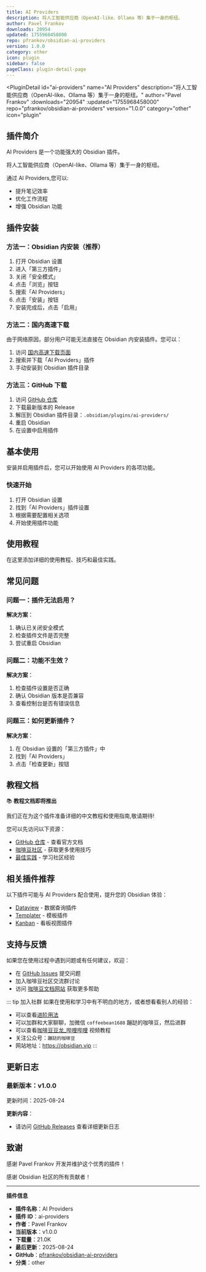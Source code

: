```yaml
---
title: AI Providers
description: 将人工智能供应商（OpenAI-like、Ollama 等）集于一身的枢纽。
author: Pavel Frankov
downloads: 20954
updated: 1755968458000
repo: pfrankov/obsidian-ai-providers
version: 1.0.0
category: other
icon: plugin
sidebar: false
pageClass: plugin-detail-page
---
```


<PluginDetail
  id="ai-providers"
  name="AI Providers"
  description="将人工智能供应商（OpenAI-like、Ollama 等）集于一身的枢纽。"
  author="Pavel Frankov"
  :downloads="20954"
  :updated="1755968458000"
  repo="pfrankov/obsidian-ai-providers"
  version="1.0.0"
  category="other"
  icon="plugin"
>

<!-- AUTO_GENERATED_START -->
## 插件简介

AI Providers 是一个功能强大的 Obsidian 插件。

将人工智能供应商（OpenAI-like、Ollama 等）集于一身的枢纽。

通过 AI Providers,您可以:

- 提升笔记效率
- 优化工作流程
- 增强 Obsidian 功能

<!-- AUTO_GENERATED_END -->

<!-- AUTO_GENERATED_START -->
## 插件安装

### 方法一：Obsidian 内安装（推荐）

1. 打开 Obsidian 设置
2. 进入「第三方插件」
3. 关闭「安全模式」
4. 点击「浏览」按钮
5. 搜索「AI Providers」
6. 点击「安装」按钮
7. 安装完成后，点击「启用」

### 方法二：国内高速下载

由于网络原因，部分用户可能无法直接在 Obsidian 内安装插件。您可以：

1. 访问 [国内高速下载页面](/zh/documentation/obsidian-plugins-download.html)
2. 搜索并下载「AI Providers」插件
3. 手动安装到 Obsidian 插件目录

### 方法三：GitHub 下载

1. 访问 [GitHub 仓库](https://github.com/pfrankov/obsidian-ai-providers)
2. 下载最新版本的 Release
3. 解压到 Obsidian 插件目录：`.obsidian/plugins/ai-providers/`
4. 重启 Obsidian
5. 在设置中启用插件

## 基本使用

安装并启用插件后，您可以开始使用 AI Providers 的各项功能。

### 快速开始

1. 打开 Obsidian 设置
2. 找到「AI Providers」插件设置
3. 根据需要配置相关选项
4. 开始使用插件功能

<!-- AUTO_GENERATED_END -->

<!-- CUSTOM_CONTENT_START:tutorial -->
## 使用教程

在这里添加详细的使用教程、技巧和最佳实践。

<!-- CUSTOM_CONTENT_END:tutorial -->

<!-- SHARED_CONTENT_START -->
## 常见问题

### 问题一：插件无法启用？

**解决方案**：
1. 确认已关闭安全模式
2. 检查插件文件是否完整
3. 尝试重启 Obsidian

### 问题二：功能不生效？

**解决方案**：
1. 检查插件设置是否正确
2. 确认 Obsidian 版本是否兼容
3. 查看控制台是否有错误信息

### 问题三：如何更新插件？

**解决方案**：
1. 在 Obsidian 设置的「第三方插件」中
2. 找到「AI Providers」
3. 点击「检查更新」按钮

## 教程文档

📚 **教程文档即将推出**

我们正在为这个插件准备详细的中文教程和使用指南,敬请期待!

您可以先访问以下资源：
- [GitHub 仓库](https://github.com/pfrankov/obsidian-ai-providers) - 查看官方文档
- [咖啡豆社区](/zh/bases/) - 获取更多使用技巧
- [最佳实践](/zh/best-practices/) - 学习社区经验

## 相关插件推荐

以下插件可能与 AI Providers 配合使用，提升您的 Obsidian 体验：

- [Dataview](/zh/plugins/dataview.html) - 数据查询插件
- [Templater](/zh/plugins/templater-obsidian.html) - 模板插件
- [Kanban](/zh/plugins/obsidian-kanban.html) - 看板视图插件

## 支持与反馈

如果您在使用过程中遇到问题或有任何建议，欢迎：

- 在 [GitHub Issues](https://github.com/pfrankov/obsidian-ai-providers/issues) 提交问题
- 加入咖啡豆社区交流群讨论
- 访问 [咖啡豆文档网站](https://obsidian.vip) 获取更多帮助

::: tip 加入社群
如果在使用和学习中有不明白的地方，或者想看看别人的经验：
- 可以查看[进阶用法](/zh/advanced)
- 可以加群和大家聊聊，加微信 `coffeebean1688` 蹦跶的咖啡豆，然后进群
- 可以查看[咖啡豆豆龙_哔哩哔哩](https://space.bilibili.com/618777356) 视频教程
- 关注公众号：`蹦跶的咖啡豆`
- 网站地址：https://obsidian.vip
:::
<!-- SHARED_CONTENT_END -->

<!-- AUTO_GENERATED_START -->
## 更新日志

### 最新版本：v1.0.0

更新时间：2025-08-24

**更新内容**：
- 请访问 [GitHub Releases](https://github.com/pfrankov/obsidian-ai-providers/releases) 查看详细更新日志

## 致谢

感谢 Pavel Frankov 开发并维护这个优秀的插件！

感谢 Obsidian 社区的所有贡献者！

---

**插件信息**
- **插件名称**：AI Providers
- **插件 ID**：ai-providers
- **作者**：Pavel Frankov
- **当前版本**：v1.0.0
- **下载量**：21.0K
- **最后更新**：2025-08-24
- **GitHub**：[pfrankov/obsidian-ai-providers](https://github.com/pfrankov/obsidian-ai-providers)
- **分类**：other
<!-- AUTO_GENERATED_END -->

</PluginDetail>

